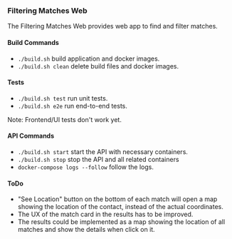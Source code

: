 ### Filtering Matches Web

The Filtering Matches Web provides web app to find and filter matches.

#### Build Commands

- `./build.sh` build application and docker images.
- `./build.sh clean` delete build files and docker images.

#### Tests

- `./build.sh test` run unit tests.
- `./build.sh e2e` run end-to-end tests.

Note: Frontend/UI tests don't work yet.

#### API Commands

- `./build.sh start` start the API with necessary containers. 
- `./build.sh stop` stop the API and all related containers 
- `docker-compose logs --follow` follow the logs.

#### ToDo

- "See Location" button on the bottom of each match will open a map showing the location of the contact, instead of the actual coordinates.
- The UX of the match card in the results has to be improved.
- The results could be implemented as a map showing the location of all matches and show the details when click on it.

